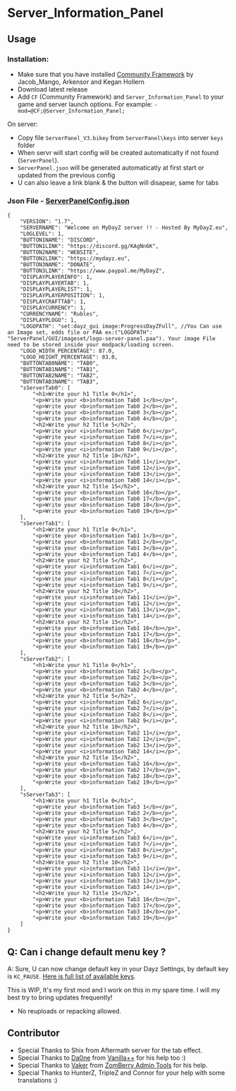 # Server_Information_Panel

## Usage

### Installation:

-   Make sure that you have installed [Community Framework](https://github.com/Jacob-Mango/DayZ-Community-Framework) by Jacob_Mango, Arkensor and Kegan Hollern
-   Download latest release
-   Add `CF` (Community Framework) and `Server_Information_Panel` to your game and server launch options. For example:
    `-mod=@CF;@Server_Information_Panel;`

On server:

-   Copy file `ServerPanel_V3.bikey` from `ServerPanel\keys` into server `keys` folder
-   When servr will start config will be created automaticalty if not found (`ServerPanel`).
-   `ServerPanel.json` will be generated automaticatly at first start or updated from the previous config
-   U can also leave a link blank & the button will disapear, same for tabs

### Json File - [ServerPanelConfig.json](https://github.com/LaGTeK/Server_Information_Panel/blob/master/Profiles/ServerPanel/ServerPanel.json)
```
{
    "VERSION": "1.7",
    "SERVERNAME": "Welcome on MyDayZ server !! - Hosted By MyDayZ.eu",
    "LOGLEVEL": 1,
    "BUTTON1NAME": "DISCORD",
    "BUTTON1LINK": "https://discord.gg/KAgNn6K",
    "BUTTON2NAME": "WEBSITE",
    "BUTTON2LINK": "https://mydayz.eu",
    "BUTTON3NAME": "DONATE",
    "BUTTON3LINK": "https://www.paypal.me/MyDayZ",
    "DISPLAYPLAYERINFO": 1,
    "DISPLAYPLAYERTAB": 1,
    "DISPLAYPLAYERLIST": 1,
    "DISPLAYPLAYERPOSITION": 1,
    "DISPLAYCRAFTTAB": 1,
    "DISPLAYCURRENCY": 1,
    "CURRENCYNAME": "Rubles",
    "DISPLAYPLOGO": 1,
    "LOGOPATH": "set:dayz_gui image:ProgressDayZFull", //You Can use an Image set, edds file or PAA ex:("LOGOPATH": "ServerPanel/GUI/imageset/logo-server-panel.paa"). Your image File need to be stored inside your modpack/loading screen.
    "LOGO_WIDTH_PERCENTAGE": 87.0,
    "LOGO_HEIGHT_PERCENTAGE": 83.0,
    "BUTTONTAB0NAME": "TAB0",
    "BUTTONTAB1NAME": "TAB1",
    "BUTTONTAB2NAME": "TAB2",
    "BUTTONTAB3NAME": "TAB3",
    "sServerTab0": [
        "<h1>Write your h1 Title 0</h1>",
        "<p>Write your <b>information Tab0 1</b></p>",
        "<p>Write your <b>information Tab0 2</b></p>",
        "<p>Write your <b>information Tab0 3</b></p>",
        "<p>Write your <b>information Tab0 4</b></p>",
        "<h2>Write your h2 Title 5</h2>",
        "<p>Write your <i>information Tab0 6</i></p>",
        "<p>Write your <i>information Tab0 7</i></p>",
        "<p>Write your <i>information Tab0 8</i></p>",
        "<p>Write your <i>information Tab0 9</i></p>",
        "<h2>Write your h2 Title 10</h2>",
        "<p>Write your <i>information Tab0 11</i></p>",
        "<p>Write your <i>information Tab0 12</i></p>",
        "<p>Write your <i>information Tab0 13</i></p>",
        "<p>Write your <i>information Tab0 14</i></p>",
        "<h2>Write your h2 Title 15</h2>",
        "<p>Write your <b>information Tab0 16</b></p>",
        "<p>Write your <b>information Tab0 17</b></p>",
        "<p>Write your <b>information Tab0 18</b></p>",
        "<p>Write your <b>information Tab0 19</b></p>"
    ],
    "sServerTab1": [
        "<h1>Write your h1 Title 0</h1>",
        "<p>Write your <b>information Tab1 1</b></p>",
        "<p>Write your <b>information Tab1 2</b></p>",
        "<p>Write your <b>information Tab1 3</b></p>",
        "<p>Write your <b>information Tab1 4</b></p>",
        "<h2>Write your h2 Title 5</h2>",
        "<p>Write your <i>information Tab1 6</i></p>",
        "<p>Write your <i>information Tab1 7</i></p>",
        "<p>Write your <i>information Tab1 8</i></p>",
        "<p>Write your <i>information Tab1 9</i></p>",
        "<h2>Write your h2 Title 10</h2>",
        "<p>Write your <i>information Tab1 11</i></p>",
        "<p>Write your <i>information Tab1 12</i></p>",
        "<p>Write your <i>information Tab1 13</i></p>",
        "<p>Write your <i>information Tab1 14</i></p>",
        "<h2>Write your h2 Title 15</h2>",
        "<p>Write your <b>information Tab1 16</b></p>",
        "<p>Write your <b>information Tab1 17</b></p>",
        "<p>Write your <b>information Tab1 18</b></p>",
        "<p>Write your <b>information Tab1 19</b></p>"
    ],
    "sServerTab2": [
        "<h1>Write your h1 Title 0</h1>",
        "<p>Write your <b>information Tab2 1</b></p>",
        "<p>Write your <b>information Tab2 2</b></p>",
        "<p>Write your <b>information Tab2 3</b></p>",
        "<p>Write your <b>information Tab2 4</b></p>",
        "<h2>Write your h2 Title 5</h2>",
        "<p>Write your <i>information Tab2 6</i></p>",
        "<p>Write your <i>information Tab2 7</i></p>",
        "<p>Write your <i>information Tab2 8</i></p>",
        "<p>Write your <i>information Tab2 9</i></p>",
        "<h2>Write your h2 Title 10</h2>",
        "<p>Write your <i>information Tab2 11</i></p>",
        "<p>Write your <i>information Tab2 12</i></p>",
        "<p>Write your <i>information Tab2 13</i></p>",
        "<p>Write your <i>information Tab2 14</i></p>",
        "<h2>Write your h2 Title 15</h2>",
        "<p>Write your <b>information Tab2 16</b></p>",
        "<p>Write your <b>information Tab2 17</b></p>",
        "<p>Write your <b>information Tab2 18</b></p>",
        "<p>Write your <b>information Tab2 19</b></p>"
    ],
    "sServerTab3": [
        "<h1>Write your h1 Title 0</h1>",
        "<p>Write your <b>information Tab3 1</b></p>",
        "<p>Write your <b>information Tab3 2</b></p>",
        "<p>Write your <b>information Tab3 3</b></p>",
        "<p>Write your <b>information Tab3 4</b></p>",
        "<h2>Write your h2 Title 5</h2>",
        "<p>Write your <i>information Tab3 6</i></p>",
        "<p>Write your <i>information Tab3 7</i></p>",
        "<p>Write your <i>information Tab3 8</i></p>",
        "<p>Write your <i>information Tab3 9</i></p>",
        "<h2>Write your h2 Title 10</h2>",
        "<p>Write your <i>information Tab3 11</i></p>",
        "<p>Write your <i>information Tab3 12</i></p>",
        "<p>Write your <i>information Tab3 13</i></p>",
        "<p>Write your <i>information Tab3 14</i></p>",
        "<h2>Write your h2 Title 15</h2>",
        "<p>Write your <b>information Tab3 16</b></p>",
        "<p>Write your <b>information Tab3 17</b></p>",
        "<p>Write your <b>information Tab3 18</b></p>",
        "<p>Write your <b>information Tab3 19</b></p>"
    ]
}
```

## Q: Can i change default menu key ?

A: Sure, U can now change default key in your Dayz Settings, by default key is `KC_PAUSE`.
[Here is full list of available keys](https://github.com/DannyDog/DayZSAEnfScript/blob/master/dta/scripts.pbo/1_Core/proto/EnSystem.c#L156).

This is WIP, It's my first mod and I work on this in my spare time. I will my best try to bring updates frequently!

-   No reuploads or repacking allowed.

## Contributor

- Special Thanks to Shix from Aftermath server for the tab effect.
- Special Thanks to [Da0ne](https://github.com/Da0ne) from [Vanilla++](https://github.com/VanillaPlusPlus) for his help too :)
- Special Thanks to [Vaker](https://github.com/Moondarker) from [ZomBerry Admin Tools](https://steamcommunity.com/sharedfiles/filedetails/?id=1582756848) for his help.
- Special Thanks to HunterZ, TripleZ and Connor for your help with some translations :)

